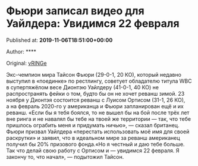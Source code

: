 
# Фьюри записал видео для Уайлдера: Увидимся 22 февраля

Published at: **2019-11-06T18:51:00+00:00**

Author: ****

Original: [vRINGe](https://vringe.com/news/129289-fyuri-zapisal-video-dlya-uayldera-uvidimsya-22-fevralya.htm)

Экс-чемпион мира Тайсон Фьюри (29-0-1, 20 КО), который недавно выступил в «поединке» по рестлингу, советует обладателю титула WBC в супертяжёлом весе Дионтэю Уайлдеру (41-0-1, 40 КО) не распространять фейки о том, будто бы он не хочет реванш зимой.
23 ноября у Дионтэя состоится реванш с Луисом Ортисом (31-1, 26 КО), а на февраль 2020-го у американца и Фьюри запланирован ещё и их реванш.
«Если бы я тебя боялся, то не вышел бы на бой после трёх лет вне ринга и не навалял бы тебе на твоей же территории — так, что тебе пришлось ограбить меня и придумать ничью», — сказал британец.
Фьюри призвал Уайлдера «перестать использовать моё имя для своей раскрутки» и заявил, что в идеальном мире за реванш американец получил бы 20% призового фонда.«Но я честный и даю тебе больше. Так что делай свою работу с Ортисом и — увидимся 22 февраля. Я закончу то, что начал», — подытожил Тайсон.
